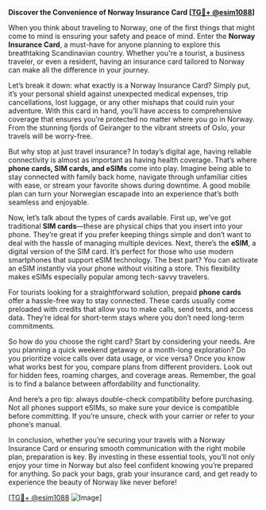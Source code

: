 **Discover the Convenience of Norway Insurance Card [[TG💪+ @esim1088](https://t.me/s/esim1088)]**

When you think about traveling to Norway, one of the first things that might come to mind is ensuring your safety and peace of mind. Enter the **Norway Insurance Card**, a must-have for anyone planning to explore this breathtaking Scandinavian country. Whether you're a tourist, a business traveler, or even a resident, having an insurance card tailored to Norway can make all the difference in your journey.

Let’s break it down: what exactly is a Norway Insurance Card? Simply put, it’s your personal shield against unexpected medical expenses, trip cancellations, lost luggage, or any other mishaps that could ruin your adventure. With this card in hand, you’ll have access to comprehensive coverage that ensures you’re protected no matter where you go in Norway. From the stunning fjords of Geiranger to the vibrant streets of Oslo, your travels will be worry-free.

But why stop at just travel insurance? In today’s digital age, having reliable connectivity is almost as important as having health coverage. That’s where **phone cards, SIM cards, and eSIMs** come into play. Imagine being able to stay connected with family back home, navigate through unfamiliar cities with ease, or stream your favorite shows during downtime. A good mobile plan can turn your Norwegian escapade into an experience that’s both seamless and enjoyable.

Now, let’s talk about the types of cards available. First up, we’ve got traditional **SIM cards**—these are physical chips that you insert into your phone. They’re great if you prefer keeping things simple and don’t want to deal with the hassle of managing multiple devices. Next, there’s the **eSIM**, a digital version of the SIM card. It’s perfect for those who use modern smartphones that support eSIM technology. The best part? You can activate an eSIM instantly via your phone without visiting a store. This flexibility makes eSIMs especially popular among tech-savvy travelers.

For tourists looking for a straightforward solution, prepaid **phone cards** offer a hassle-free way to stay connected. These cards usually come preloaded with credits that allow you to make calls, send texts, and access data. They’re ideal for short-term stays where you don’t need long-term commitments.

So how do you choose the right card? Start by considering your needs. Are you planning a quick weekend getaway or a month-long exploration? Do you prioritize voice calls over data usage, or vice versa? Once you know what works best for you, compare plans from different providers. Look out for hidden fees, roaming charges, and coverage areas. Remember, the goal is to find a balance between affordability and functionality.

And here’s a pro tip: always double-check compatibility before purchasing. Not all phones support eSIMs, so make sure your device is compatible before committing. If you’re unsure, check with your carrier or refer to your phone’s manual.

In conclusion, whether you’re securing your travels with a Norway Insurance Card or ensuring smooth communication with the right mobile plan, preparation is key. By investing in these essential tools, you’ll not only enjoy your time in Norway but also feel confident knowing you’re prepared for anything. So pack your bags, grab your insurance card, and get ready to experience the beauty of Norway like never before!

[[TG💪+ @esim1088](https://t.me/s/esim1088) ![Image](https://i.postimg.cc/Y0z9fWf4/image.png)]